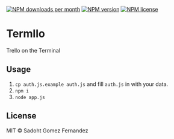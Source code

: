 [![NPM downloads per month][npm-downloads-img]][npm-url]
[![NPM version][npm-version-img]][npm-url]
[![NPM license][npm-license-img]][npm-url]

# Termllo
Trello on the Terminal

## Usage
1. `cp auth.js.example auth.js` and fill `auth.js` in with your data.
2. `npm i`
3. `node app.js`

## License
MIT © Sadoht Gomez Fernandez

[npm-url]: https://npmjs.org/package/termllo
[npm-downloads-img]: https://img.shields.io/npm/dm/termllo.svg
[npm-version-img]: https://badge.fury.io/js/termllo.svg
[npm-license-img]: https://img.shields.io/npm/l/termllo.svg
